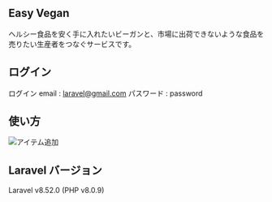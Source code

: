 ## Easy Vegan

ヘルシー食品を安く手に入れたいビーガンと、市場に出荷できないような食品を売りたい生産者をつなぐサービスです。

## ログイン
ログイン email : laravel@gmail.com
パスワード : password

## 使い方
![アイテム追加](https://user-images.githubusercontent.com/76596258/127785167-d6064d0f-4f48-450d-875e-f8ed46cd65ab.png)

## Laravel バージョン
Laravel v8.52.0 (PHP v8.0.9)
